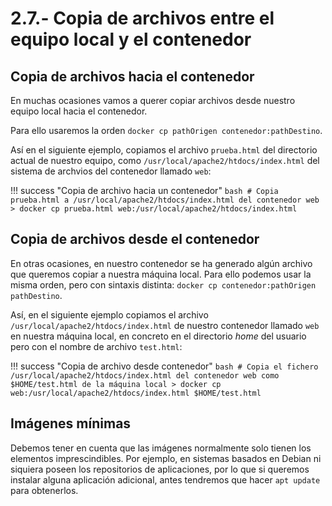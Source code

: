 # 2.7.- Copia de archivos entre el equipo local y el contenedor

## Copia de archivos hacia el contenedor

En muchas ocasiones vamos a querer copiar archivos desde nuestro equipo local hacia el contenedor. 

Para ello usaremos la orden `docker cp pathOrigen contenedor:pathDestino`.

Así en el siguiente ejemplo, copiamos el archivo `prueba.html` del directorio actual de nuestro equipo, como `/usr/local/apache2/htdocs/index.html` del sistema de archvios del contenedor llamado `web`:

!!! success "Copia de archivo hacia un contenedor"
    ```bash
    # Copia prueba.html a /usr/local/apache2/htdocs/index.html del contenedor web
    > docker cp prueba.html web:/usr/local/apache2/htdocs/index.html
    ```

## Copia de archivos desde el contenedor

En otras ocasiones, en nuestro contenedor se ha generado algún archivo que queremos copiar a nuestra máquina local. Para ello podemos usar la misma orden, pero con sintaxis distinta: `docker cp contenedor:pathOrigen pathDestino`.

Así, en el siguiente ejemplo copiamos el archivo `/usr/local/apache2/htdocs/index.html` de nuestro contenedor llamado `web` en nuestra máquina local, en concreto en el directorio *home* del usuario pero con el nombre de archivo `test.html`:

!!! success "Copia de archivo desde contenedor"
    ```bash
    # Copia el fichero /usr/local/apache2/htdocs/index.html del contenedor web como $HOME/test.html de la máquina local
    > docker cp web:/usr/local/apache2/htdocs/index.html $HOME/test.html
    ```

## Imágenes mínimas

Debemos tener en cuenta que las imágenes normalmente solo tienen los elementos imprescindibles. Por ejemplo, en sistemas basados en Debian ni siquiera poseen los repositorios de aplicaciones, por lo que si queremos instalar alguna aplicación adicional, antes tendremos que hacer `apt update` para obtenerlos.